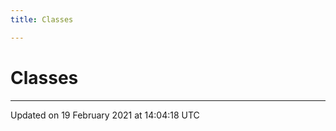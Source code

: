 ```yaml
---
title: Classes

---
```


# Classes







-------------------------------

Updated on 19 February 2021 at 14:04:18 UTC
